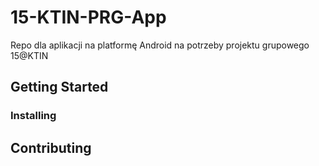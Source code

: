 # 15-KTIN-PRG-App

Repo dla aplikacji na platformę Android na potrzeby projektu grupowego 15@KTIN

## Getting Started



### Installing



## Contributing
